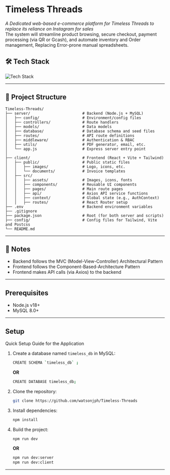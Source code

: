 # Timeless Threads
*A Dedicated web-based e-commerce platform for Timeless Threads to replace its reliance on Instagram for sales* <br>
The system will streamline product browsing, secure checkout, payment processing (via QR or Gcash), and automate inventory and Order management, Replacing Error-prone manual spreadsheets.

## 🛠 Tech Stack
![Tech Stack](https://skills-icons.vercel.app/api/icons?i=react,tailwind,mysql,node,vite,axios,express)

---

## 📁 Project Structure
```
Timeless-Threads/
├── server/                       # Backend (Node.js + MySQL)
│   ├── config/                   # Environment/config files
│   ├── controllers/              # Route handlers
│   ├── models/                   # Data models
│   ├── database/                 # Database schema and seed files
│   ├── routes/                   # API route definitions
│   ├── middleware/               # Authentication & RBAC
│   ├── utils/                    # PDF generator, email, etc.
│   └── app.js                    # Express server entry point
│
├── client/                       # Frontend (React + Vite + Tailwind)
│   ├── public/                   # Public static files
│   │   ├── images/               # Logo, icons, etc.
│   │   └── documents/            # Invoice templates
│   ├── src/
│   │   ├── assets/               # Images, icons, fonts
│   │   ├── components/           # Reusable UI components
│   │   ├── pages/                # Main route pages
│   │   ├── api/                  # Axios API service functions
│   │   ├── context/              # Global state (e.g., AuthContext)
│   │   ├── routes/               # React Router setup
├── .env                          # Backend environment variables
├── .gitignore
├── package.json                  # Root (for both server and scripts)
├── config/                       # Config files for Tailwind, Vite and Postcss
└── README.md
```

---

## 📌 Notes
- Backend follows the MVC (Model-View-Controller) Architectural Pattern
- Frontend follows the Component-Based-Architecture Pattern
- Frontend makes API calls (via Axios) to the backend
---

## Prerequisites
- Node.js v18+
- MySQL 8.0+
---
## Setup  
Quick Setup Guide for the Application

1. Create a database named `timeless_db` in MySQL:

    ```bash
    CREATE SCHEMA `timeless_db` ;
    ```
    **OR**
    ```bash
    CREATE DATABASE timeless_db;
    ```

2. Clone the repository:

    ```bash
    git clone https://github.com/watsonjph/Timeless-Threads
    ```

3. Install dependencies:

    ```bash
    npm install
    ```

4. Build the project:

    ```bash
    npm run dev
    ```
    **OR**
    ```bash
    npm run dev:server
    npm run dev:client
    ```
---
